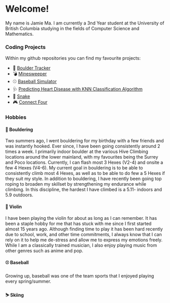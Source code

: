 # Welcome!

My name is Jamie Ma. I am currently a 3nd Year student at the University of British Columbia studying in the fields of Computer Science and Mathematics.

### Coding Projects

Within my github repositories you can find my favourite projects:
- 🧗 [Boulder Tracker](https://github.com/jamiema1/boulder-tracker)
- 💣 [Minesweeper](https://github.com/jamiema1/Minesweeper)
- ⚾ [Baseball Simulator](https://github.com/jamiema1/Baseball-Simulator)
- 🩺 [Predicting Heart Disease with KNN Classification Algorithm](https://github.com/jamiema1/Predicting-Heart-Disease-with-KNN-Algorithm)
- 🐍 [Snake](https://github.com/jamiema1/Snake)
- 🎮 [Connect Four](https://github.com/jamiema1/ConnectFour)
<!-- - 🐶 AnimalShowcase -->
<!-- - 📄 MyWebPage -->

### Hobbies

#### 🧗 Bouldering

Two summers ago, I went bouldering for my birthday with a few friends and was instantly hooked. Ever since, I have been going consistently around 2 times a week. I primarily indoor boulder at the various Hive Climbing locations around the lower mainland, with my favourites being the Surrey and Poco locations. Currently, I can flash most 3 Hexes (V2-4) and onsite a few 4 Hexes (V4-6). My current goal in bouldering is to be able to consistently climb most 4 Hexes, as well as to be able to do few a 5 Hexes if they suit my style. In addition to bouldering, I have recently been going top roping to broaden my skillset by strengthening my endurance while climbing. In this discipline, the hardest I have climbed is a 5.11- indoors and 5.9 outdoors.

#### 🎻 Violin

I have been playing the violin for about as long as I can remember. It has been a staple hobby for me that has stuck with me since I first started almost 15 years ago. Although finding time to play it has been hard recently due to school, work, and other time commitments, I always know that I can rely on it to help me de-stress and allow me to express my emotions freely. While I am a classically trained musician, I also enjoy playing music from other genres such as anime and pop.

#### ⚾ Baseball

Growing up, baseball was one of the team sports that I enjoyed playing every spring/summer.

#### ⛷️ Skiing








<!-- **jamiema1/jamiema1** is a ✨ _special_ ✨ repository because its `README.md` (this file) appears on your GitHub profile. -->
